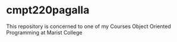 # cmpt220pagalla
This repository is concerned to one of my Courses Object Oriented Programming at Marist College

